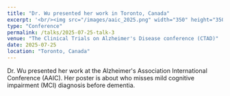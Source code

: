 ```yaml
---
title: "Dr. Wu presented her work in Toronto, Canada"
excerpt: '<br/><img src="/images/aaic_2025.png" width="350" height="350">'
type: "Conference"
permalink: /talks/2025-07-25-talk-3
venue: "The Clinical Trials on Alzheimer's Disease conference (CTAD)"
date: 2025-07-25
location: "Toronto, Canada"
---
```


Dr. Wu presented her work at the Alzheimer's Association International Conference (AAIC). Her poster is about who misses mild cognitive impairment (MCI) diagnosis before dementia.
